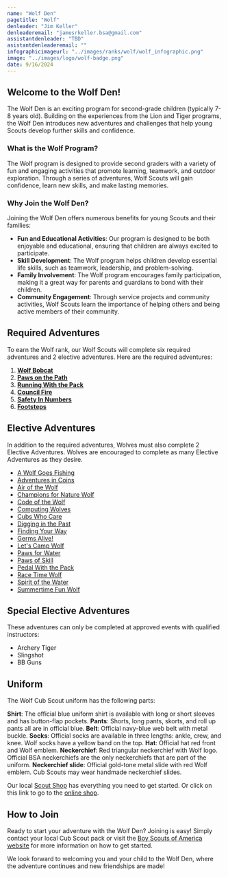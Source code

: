 ```yaml
---
name: "Wolf Den"
pagetitle: "Wolf"
denleader: "Jim Keller"
denleaderemail: "jamesrkeller.bsa@gmail.com"
assistantdenleader: "TBD"
asistantdenleaderemail: ""
infographicimageurl: "../images/ranks/wolf/wolf_infographic.png"
image: "../images/logo/wolf-badge.png"
date: 9/16/2024
---
```

## Welcome to the Wolf Den!

The Wolf Den is an exciting program for second-grade children (typically 7-8 years old). Building on the experiences from the Lion and Tiger programs, the Wolf Den introduces new adventures and challenges that help young Scouts develop further skills and confidence.

### What is the Wolf Program?

The Wolf program is designed to provide second graders with a variety of fun and engaging activities that promote learning, teamwork, and outdoor exploration. Through a series of adventures, Wolf Scouts will gain confidence, learn new skills, and make lasting memories.

### Why Join the Wolf Den?

Joining the Wolf Den offers numerous benefits for young Scouts and their families:

- **Fun and Educational Activities**: Our program is designed to be both enjoyable and educational, ensuring that children are always excited to participate.
- **Skill Development**: The Wolf program helps children develop essential life skills, such as teamwork, leadership, and problem-solving.
- **Family Involvement**: The Wolf program encourages family participation, making it a great way for parents and guardians to bond with their children.
- **Community Engagement**: Through service projects and community activities, Wolf Scouts learn the importance of helping others and being active members of their community.

## Required Adventures

To earn the Wolf rank, our Wolf Scouts will complete six required adventures and 2 elective adventures. Here are the required adventures:

1. [**Wolf Bobcat**](https://www.scouting.org/cub-scout-adventures/bobcat-wolf/)
2. [**Paws on the Path**](https://www.scouting.org/cub-scout-adventures/paws-on-the-path/)
3. [**Running With the Pack**](https://www.scouting.org/cub-scout-adventures/running-with-the-pack/)
4. [**Council Fire**](https://www.scouting.org/cub-scout-adventures/council-fire/)
5. [**Safety In Numbers**](https://www.scouting.org/cub-scout-adventures/safety-in-numbers/)
6. [**Footsteps**](https://www.scouting.org/cub-scout-adventures/footsteps/)

## Elective Adventures

In addition to the required adventures, Wolves must also complete 2 Elective Adventures. Wolves are encouraged to complete as many Elective Adventures as they desire.

- [A Wolf Goes Fishing](https://www.scouting.org/cub-scout-adventures/a-wolf-goes-fishing/)
- [Adventures in Coins](https://www.scouting.org/cub-scout-adventures/adventures-in-coins/)
- [Air of the Wolf](https://www.scouting.org/cub-scout-adventures/air-of-the-wolf/)
- [Champions for Nature Wolf](https://www.scouting.org/cub-scout-adventures/champions-for-nature-wolf/)
- [Code of the Wolf](https://www.scouting.org/cub-scout-adventures/code-of-the-wolf/)
- [Computing Wolves](https://www.scouting.org/cub-scout-adventures/computing-wolves/)
- [Cubs Who Care](https://www.scouting.org/cub-scout-adventures/cubs-who-care/)
- [Digging in the Past](https://www.scouting.org/cub-scout-adventures/digging-in-the-past/)
- [Finding Your Way](https://www.scouting.org/cub-scout-adventures/finding-your-way/)
- [Germs Alive!](https://www.scouting.org/cub-scout-adventures/germs-alive/)
- [Let's Camp Wolf](https://www.scouting.org/cub-scout-adventures/lets-camp-wolf/)
- [Paws for Water](https://www.scouting.org/cub-scout-adventures/paws-for-water/)
- [Paws of Skill](https://www.scouting.org/cub-scout-adventures/paws-of-skill/)
- [Pedal With the Pack](https://www.scouting.org/cub-scout-adventures/pedal-with-the-pack/)
- [Race Time Wolf](https://www.scouting.org/cub-scout-adventures/race-time-wolf/)
- [Spirit of the Water](https://www.scouting.org/cub-scout-adventures/spirit-of-the-water/)
- [Summertime Fun Wolf](https://www.scouting.org/cub-scout-adventures/summertime-fun-wolf/)


## Special Elective Adventures

These adventures can only be completed at approved events with qualified instructors:

- Archery Tiger
- Slingshot
- BB Guns

## Uniform

The Wolf Cub Scout uniform has the following parts:

**Shirt**: The official blue uniform shirt is available with long or short sleeves and has button-flap pockets.
**Pants**: Shorts, long pants, skorts, and roll up pants all are in official blue.
**Belt**: Official navy-blue web belt with metal buckle.
**Socks**: Official socks are available in three lengths: ankle, crew, and knee. Wolf socks have a yellow band on the top.
**Hat**: Official hat red front and Wolf emblem.
**Neckerchief**: Red triangular neckerchief with Wolf logo. Official BSA neckerchiefs are the only neckerchiefs that are part of the uniform.
**Neckerchief slide**: Official gold-tone metal slide with red Wolf emblem. Cub Scouts may wear handmade neckerchief slides.

Our local [Scout Shop](https://www.bing.com/search?pglt=513&q=troy+scout+shop&cvid=43d8bcc8c6e0485fa7dbde8ada51db3c&gs_lcrp=EgZjaHJvbWUyBggAEEUYOTIGCAEQABhAMgYIAhAAGEDSAQgyMzA1ajBqMagCALACAA&FORM=ANNTA1&PC=W099) has everything you need to get started. Or click on this link to go to the [online shop](https://www.scoutshop.org/cub-scout-wolf).

## How to Join

Ready to start your adventure with the Wolf Den? Joining is easy! Simply contact your local Cub Scout pack or visit the [Boy Scouts of America website](https://www.scouting.org/programs/cub-scouts/adventures/wolf/) for more information on how to get started.

We look forward to welcoming you and your child to the Wolf Den, where the adventure continues and new friendships are made!
